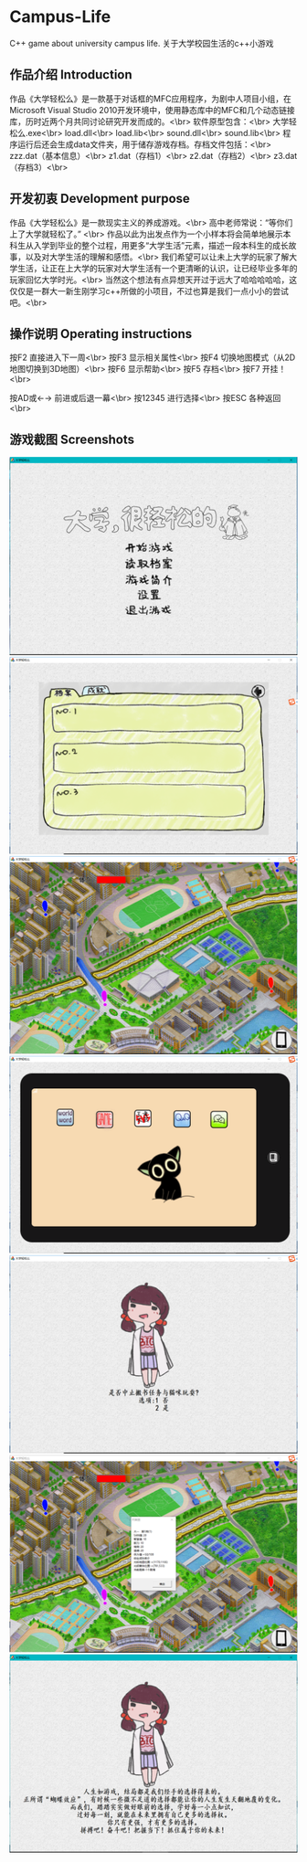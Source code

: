 # Campus-Life 

C++ game about university campus life. 关于大学校园生活的c++小游戏

## 作品介绍 Introduction
作品《大学轻松么》是一款基于对话框的MFC应用程序，为剧中人项目小组，在Microsoft Visual Studio 2010开发环境中，使用静态库中的MFC和几个动态链接库，历时近两个月共同讨论研究开发而成的。<\br>
软件原型包含：<\br>
大学轻松么.exe<\br>
load.dll<\br>
load.lib<\br>
sound.dll<\br>
sound.lib<\br>
程序运行后还会生成data文件夹，用于储存游戏存档。存档文件包括：<\br>
zzz.dat（基本信息）<\br>
z1.dat（存档1）<\br>
z2.dat（存档2）<\br>
z3.dat（存档3）<\br>

## 开发初衷 Development purpose

作品《大学轻松么》是一款现实主义的养成游戏。<\br>
高中老师常说：“等你们上了大学就轻松了。” <\br>
作品以此为出发点作为一个小样本将会简单地展示本科生从入学到毕业的整个过程，用更多“大学生活”元素，描述一段本科生的成长故事，以及对大学生活的理解和感悟。<\br>
我们希望可以让未上大学的玩家了解大学生活，让正在上大学的玩家对大学生活有一个更清晰的认识，让已经毕业多年的玩家回忆大学时光。<\br>
当然这个想法有点异想天开过于远大了哈哈哈哈哈，这仅仅是一群大一新生刚学习c++所做的小项目，不过也算是我们一点小小的尝试吧。<\br>

## 操作说明 Operating instructions

按F2 直接进入下一周<\br>
按F3 显示相关属性<\br>
按F4 切换地图模式（从2D地图切换到3D地图）<\br>
按F6 显示帮助<\br>
按F5 存档<\br>
按F7 开挂！<\br>

按AD或←→  前进或后退一幕<\br>
按12345      进行选择<\br>
按ESC        各种返回<\br>

## 游戏截图 Screenshots

![avatar](/images/interface.png)
![avatar](/images/archive.png)
![avatar](/images/img1.png)
![avatar](/images/img2.png)
![avatar](/images/img3.png)
![avatar](/images/img4.png)
![avatar](/images/img5.png)
